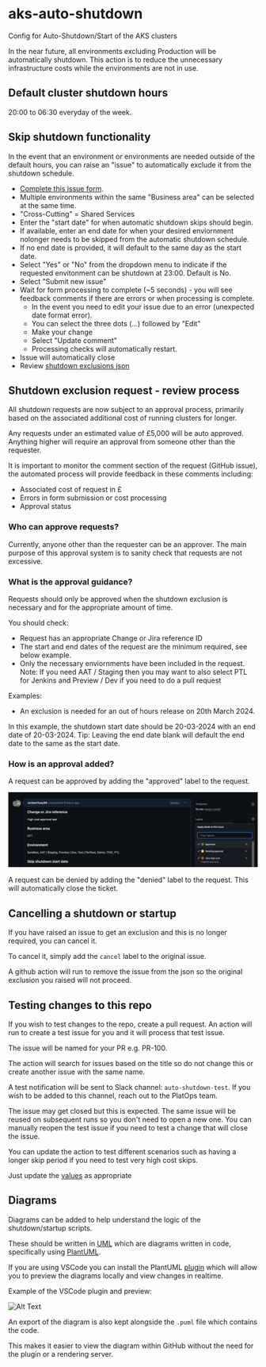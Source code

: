# aks-auto-shutdown
Config for Auto-Shutdown/Start of the AKS clusters

In the near future, all environments excluding Production will be automatically shutdown. This action is to reduce the unnecessary infrastructure costs while the environments are not in use.

## Default cluster shutdown hours

20:00 to 06:30 everyday of the week.

## Skip shutdown functionality

In the event that an environment or environments are needed outside of the default hours, you can raise an "issue" to automatically exclude it from the shutdown schedule.
- [Complete this issue form](https://github.com/hmcts/auto-shutdown/issues/new?assignees=&labels=&projects=&template=3-skip-auto-shutdown-request.yaml).
- Multiple environments within the same "Business area" can be selected at the same time.
- "Cross-Cutting" = Shared Services
- Enter the "start date" for when automatic shutdown skips should begin.
- If available, enter an end date for when your desired enviornment nolonger needs to be skipped from the automatic shutdown schedule.
- If no end date is provided, it will default to the same day as the start date.
- Select "Yes" or "No" from the dropdown menu to indicate if the requested envitonment can be shutdown at 23:00. Default is No.
- Select "Submit new issue"
- Wait for form processing to complete (~5 seconds) - you will see feedback comments if there are errors or when processing is complete.
    - In the event you need to edit your issue due to an error (unexpected date format error).
    - You can select the three dots (...) followed by "Edit"
    - Make your change
    - Select "Update comment"
    - Processing checks will automatically restart.
- Issue will automatically close
- Review [shutdown exclusions json](https://github.com/hmcts/aks-auto-shutdown/blob/master/issues_list.json)

## Shutdown exclusion request - review process

All shutdown requests are now subject to an approval process, primarily based on the associated additional cost of running clusters for longer.

Any requests under an estimated value of £5,000 will be auto approved. Anything higher will require an approval from someone other than the requester.

It is important to monitor the comment section of the request (GitHub issue), the automated process will provide feedback in these comments including:

- Associated cost of request in £
- Errors in form submission or cost processing
- Approval status

### Who can approve requests?

Currently, anyone other than the requester can be an approver. The main purpose of this approval system is to sanity check that requests are not excessive.

### What is the approval guidance?

Requests should only be approved when the shutdown exclusion is necessary and for the appropriate amount of time.

You should check:
- Request has an appropriate Change or Jira reference ID
- The start and end dates of the request are the minimum required, see below example.
- Only the necessary enviornments have been included in the request. Note: If you need AAT / Staging then you may want to also select PTL for Jenkins and Preview / Dev if you need to do a pull request

Examples:
- An exclusion is needed for an out of hours release on 20th March 2024.

In this example, the shutdown start date should be 20-03-2024 with an end date of 20-03-2024. Tip: Leaving the end date blank will default the end date to the same as the start date.

### How is an approval added?

A request can be approved by adding the "approved" label to the request.

<img src="images/request-approval.png" alt="approval"/>


A request can be denied by adding the "denied" label to the request. This will automatically close the ticket.

## Cancelling a shutdown or startup

If you have raised an issue to get an exclusion and this is no longer required, you can cancel it.

To cancel it, simply add the `cancel` label to the original issue.

A github action will run to remove the issue from the json so the original exclusion you raised will not proceed.

## Testing changes to this repo

If you wish to test changes to the repo, create a pull request. An action will run to create a test issue for you and it will process that test issue.

The issue will be named for your PR e.g. PR-100.

The action will search for issues based on the title so do not change this or create another issue with the same name.

A test notification will be sent to Slack channel: `auto-shutdown-test`. If you wish to be added to this channel, reach out to the PlatOps team.

The issue may get closed but this is expected. The same issue will be reused on subsequent runs so you don't need to open a new one. You can manually reopen the test issue if you need to test a change that will close the issue.

You can update the action to test different scenarios such as having a longer skip period if you need to test very high cost skips.

Just update the [values](.github/workflows/parsegithubissue-pr.yaml#L31-L45) as appropriate

## Diagrams

Diagrams can be added to help understand the logic of the shutdown/startup scripts.

These should be written in [UML](https://www.visual-paradigm.com/guide/uml-unified-modeling-language/what-is-uml/) which are diagrams written in code, specifically using [PlantUML](https://plantuml.com/).

If you are using VSCode you can install the PlantUML [plugin](https://marketplace.visualstudio.com/items?itemName=jebbs.plantuml) which will allow you to preview the diagrams locally and view changes in realtime.

Example of the VSCode plugin and preview:

![Alt Text](https://raw.githubusercontent.com/qjebbs/vscode-plantuml/7bc1758ed73dc269f5721d78c6c6c01f461d7cb0/images/auto_update_demo.gif)

An export of the diagram is also kept alongside the `.puml` file which contains the code.

This makes it easier to view the diagram within GitHub without the need for the plugin or a rendering server.
